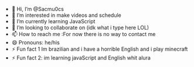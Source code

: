 - 👋 Hi, I’m @Sacmu0cs
- 👀 I’m interested in make videos and schedule
- 🌱 I’m currently learning JavaScript
- 💞️ I’m looking to collaborate on (idk what i type here LOL)
- 📫 How to reach me :For now there is no way to contact me
- 😄 Pronouns: he/his
- ⚡ Fun fact 1 Im brazilian and i have a horrible English and i play minecraft
- ⚡ Fun fact 2: im learning javaScript and English whit alura
<!---
Sacmu0cs/Sacmu0cs is a ✨ special ✨ repository because its `README.md` (this file) appears on your GitHub profile.
You can click the Preview link to take a look at your changes.
--->
